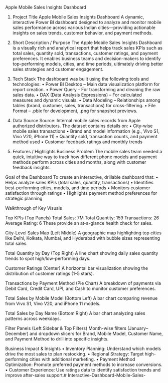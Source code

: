 Apple Mobile Sales Insights Dashboard
1. Project Title 
Apple Mobile Sales Insights Dashboard
A dynamic, interactive Power BI dashboard designed to analyze and monitor mobile sales performance across various Indian cities—providing actionable insights on sales trends, customer behavior, and payment methods.

2. Short Description / Purpose
The Apple Mobile Sales Insights Dashboard is a visually rich and analytical report that helps track sales KPIs such as total sales, quantity sold, transactions, customer ratings, and payment preferences. It enables business teams and decision-makers to identify top-performing models, cities, and time periods, ultimately driving better sales strategies and customer engagement.

3. Tech Stack
The dashboard was built using the following tools and technologies:
• Power BI Desktop – Main data visualization platform for report creation.
• Power Query – For transforming and cleaning the raw sales data.
• DAX (Data Analysis Expressions) – For calculated measures and dynamic visuals.
• Data Modeling – Relationships among tables (brand, customer, sales, transactions) for cross-filtering.
• File Format – .pbix for development, .png for snapshot previews.

4. Data Source
Source: Internal mobile sales records from Apple authorized distributors.
The dataset contains details on:
• City-wise mobile sales transactions
• Brand and model information (e.g., Vivo S1, Vivo V20, iPhone 11)
• Quantity sold, transaction counts, and payment method used
• Customer feedback ratings and monthly trends

5. Features / Highlights
Business Problem
The mobile sales team needed a quick, intuitive way to track how different phone models and payment methods perform across cities and months, along with customer feedback insights.

Goal of the Dashboard
To create an interactive, drillable dashboard that:
• Helps analyze sales KPIs (total sales, quantity, transactions)
• Identifies best-performing cities, models, and time periods
• Monitors customer satisfaction through ratings
• Highlights payment method preferences for strategic planning

Walkthrough of Key Visuals

Top KPIs (Top Panels)
Total Sales: 7M
Total Quantity: 159
Transactions: 26
Average Rating: 6
These provide an at-a-glance health check for sales.

City-Level Sales Map (Left Middle)
A geographic map highlighting top cities like Delhi, Kolkata, Mumbai, and Hyderabad with bubble sizes representing total sales.

Total Quantity by Day (Top Right)
A line chart showing daily sales quantity trends to spot high/low-performing days.

Customer Ratings (Center)
A horizontal bar visualization showing the distribution of customer ratings (1–5 stars).

Transactions by Payment Method (Pie Chart)
A breakdown of payments via Debit Card, Credit Card, UPI, and Cash to monitor customer preferences.

Total Sales by Mobile Model (Bottom Left)
A bar chart comparing revenue from Vivo S1, Vivo V20, and iPhone 11 models.

Total Sales by Day Name (Bottom Right)
A bar chart analyzing sales patterns across weekdays.

Filter Panels (Left Sidebar & Top Filters)
Month-wise filters (January–December) and dropdown slicers for Brand, Mobile Model, Customer Name, and Payment Method to drill into specific insights.

Business Impact & Insights
• Inventory Planning: Understand which models drive the most sales to plan restocking.
• Regional Strategy: Target high-performing cities with additional marketing.
• Payment Method Optimization: Promote preferred payment methods to increase conversions.
• Customer Experience: Use ratings data to identify satisfaction trends and improve after-sales support.# Interactive-Dashboard-Mobile-Sales-
